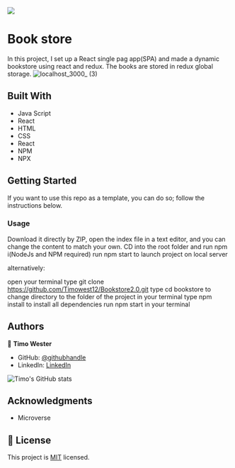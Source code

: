 ![](https://img.shields.io/badge/Microverse-blueviolet)

# Book store

In this project, I set up a React single pag app(SPA) and made a dynamic bookstore using react and redux. The books are stored in redux global storage.
![localhost_3000_ (3)](https://user-images.githubusercontent.com/13661892/145663864-d315dbf2-ae56-4efb-8037-42ece827e36d.png)



## Built With

- Java Script
- React
- HTML
- CSS
- React
- NPM
- NPX

## Getting Started

If you want to use this repo as a template, you can do so; follow the instructions below.

### Usage

Download it directly by ZIP, open the index file in a text editor, and you can change the content to match your own.
CD into the root folder and run npm i(NodeJs and NPM required)
run npm start to launch project on local server

alternatively:

open your terminal
type git clone https://github.com/Timowest12/Bookstore2.0.git
type cd bookstore to change directory to the folder of the project
in your terminal type npm install to install all dependencies
run npm start in your terminal


## Authors


👤 **Timo Wester**

- GitHub: [@githubhandle](https://github.com/Timowest12)
- LinkedIn: [LinkedIn](https://www.linkedin.com/in/timo-wester-6a0282a7/)

![Timo's GitHub stats](https://github-readme-stats.vercel.app/api?username=Timowest12&count_private=true&theme=dark&show_icons=true)


## Acknowledgments

- Microverse

## 📝 License

This project is [MIT](./MIT) licensed.
